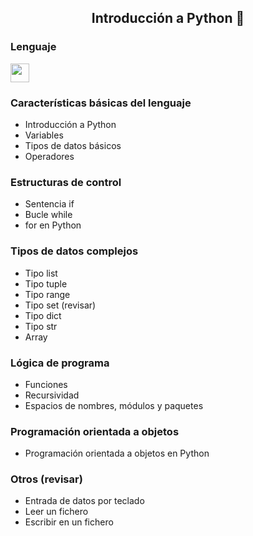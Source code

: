 <h2 align = "center"> Introducción a Python 🐍 </h3> 

### Lenguaje

  <img height="30" src="https://upload.wikimedia.org/wikipedia/commons/c/c3/Python-logo-notext.svg">



###  Características básicas del lenguaje

* Introducción a Python
* Variables
* Tipos de datos básicos
* Operadores

### Estructuras de control

* Sentencia if
* Bucle while
* for en Python

### Tipos de datos complejos

* Tipo list
* Tipo tuple
* Tipo range
* Tipo set (revisar)
* Tipo dict
* Tipo str
* Array

### Lógica de programa

* Funciones
* Recursividad
* Espacios de nombres, módulos y paquetes

### Programación orientada a objetos
* Programación orientada a objetos en Python

### Otros (revisar) 

* Entrada de datos por teclado
* Leer un fichero
* Escribir en un fichero
